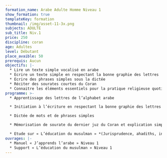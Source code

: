 ```yaml
---
formation_name: Arabe Adulte Homme Niveau 1
show_formation: true
templateKey: formation
thumbnail: /img/asset-11-3x.png
subjects: ADULTE
sub_title: Niv.1
price: 250
discipline: coran
age: Adultes
level: Débutant
place_avaible: 50
prerequis: Aucun
objectifs: |-
  * Lire un texte simple vocalisé en arabe
  * Ecrire un texte simple en respectant la bonne graphie des lettres 
  * Ecrire des phrases simples sous la dictée
  * Réciter des sourates courtes du Coran
  * Connaitre les éléments essentiels pour la pratique religieuse quotidienne
programme: >-
  * Apprentissage des lettres de l’alphabet arabe 

  * Initiation à l’écriture en respectant la bonne graphie des lettres

  * Dictée de mots et de phrases simples

  * Mémorisation de sourate du dernier juz du Coran et explication simplifiée

  * Etude sur « L’éducation du musulman » *(Jurisprudence, ahadiths, invocations, comportement …)*
ouvrages: |-
  * Manuel « J’apprends l’arabe » Niveau 1
  * Support « L’éducation du musulman » Niveau 1
---
```

